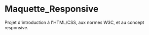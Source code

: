 # Maquette_Responsive
Projet d'introduction à l'HTML/CSS, aux normes W3C, et au concept responsive.
